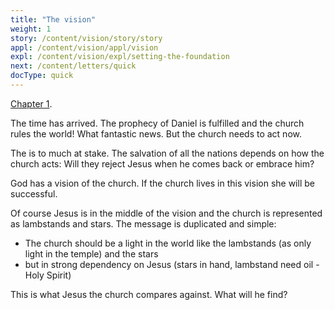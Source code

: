 ```yaml
---
title: "The vision"
weight: 1
story: /content/vision/story/story
appl: /content/vision/appl/vision
expl: /content/vision/expl/setting-the-foundation
next: /content/letters/quick
docType: quick
---
```


[Chapter 1](https://www.bibleserver.com/NIV/Revelation1).

The time has arrived. The prophecy of Daniel is fulfilled and the church rules the world! What fantastic news. But the church needs to act now.

The is to much at stake. The salvation of all the nations depends on how the church acts: Will they reject Jesus when he comes back or embrace him?

God has a vision of the church. If the church lives in this vision she will be successful.

Of course Jesus is in the middle of the vision and the church is represented as lambstands and stars. The message is duplicated and simple:
- The church should be a light in the world like the lambstands (as only light in the temple) and the stars
- but in strong dependency on Jesus (stars in hand, lambstand need oil - Holy Spirit)

This is what Jesus the church compares against. What will he find?